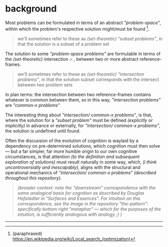 # background

Most problems can be formulated in terms of an abstract *"problem-space"*, within which the problem's respective solution might/must be found [^lso].

> we'll sometimes refer to these as *(set-theoretic) "subset problems"*, in that the solution is a subset of a problem set

The solution to some *"problem-space problems"* are formulable in terms of the *(set-theoretic)* intersection $\cap$ , between two or more abstract reference-frames.

> we'll sometimes refer to these as *(set-theoretic) "intersection problems"*, in that the solution subset corresponds with the intersect between two problem sets

In plan terms: the intersection between two reference-frames contains whatever is common between them, so in this way, *"intersection problems"* are *"common-x problems"*

The interesting thing about *"intersection/ common-x problems"*, is that, where the solution for a *"subset problem"* must be defined *(explicitly or implicitly)* in advance or externally, for *"intersection/ common-x problems"*, the solution is undefined until found.

Often the discussion of the evolution of cognition is waylaid by a dependency on pre-determined solutions, which cognition must then solve — but a far simpler, far more humble origin to our own cognitive circumstances, is that attention *(to the definition and subsequent exploration of solutions)* must result naturally in some way, which, *(i think uncontroversially and inescapably)*, aligns with the structural and operational mechanics of *"intersection/ common-x problems"* *(described throughout this repository)*.

> *(broader context: note the "downstream" correspondence with the same analogical basis for cognition as described by Douglas Hofstadter in "Surfaces and Essences". For intuition on this correspondence, see the image in the repository "the-pattern": specifically bottom right "metaphor" — which for the purposes of the intuition, is sufficiently analogous with analogy ;) )*

---

[^lso]: (paraphrased) https://en.wikipedia.org/wiki/Local_search_(optimization)
